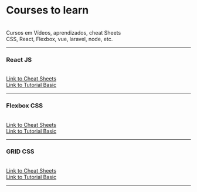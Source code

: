 # Courses to learn
<br>
Cursos em Vídeos, aprendizados, cheat Sheets
<br>
CSS, React, Flexbox, vue, laravel, node, etc.
<hr>
<h3>React JS</h3>
<br>
<a href="https://github.com/Xaobin/CoursesLearn/blob/main/React/CheatSheet.md">Link to Cheat Sheets</a>
<br>
<a href="https://github.com/Xaobin/CoursesLearn/blob/main/React/React.md">Link to Tutorial Basic</a>
<hr>
<h3>Flexbox CSS</h3>
<br>
<a href="https://github.com/Xaobin/CoursesLearn/blob/main/Flex/README.md">Link to Cheat Sheets</a>
<br>
<a href="https://github.com/Xaobin/CoursesLearn/blob/main/Flex/Flexbox.md">Link to Tutorial Basic</a>
<hr>
<h3>GRID CSS</h3>
<br>
<a href="https://github.com/Xaobin/CoursesLearn/blob/main/Grid/README.md">Link to Cheat Sheets</a>
<br>
<a href="https://github.com/Xaobin/CoursesLearn/blob/main/Grid/Grid.md">Link to Tutorial Basic</a>
<hr>


